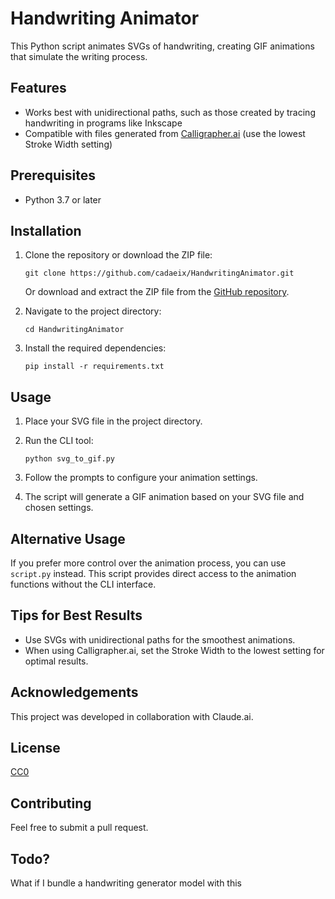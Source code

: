 # Handwriting Animator

This Python script animates SVGs of handwriting, creating GIF animations that simulate the writing process.

## Features

- Works best with unidirectional paths, such as those created by tracing handwriting in programs like Inkscape
- Compatible with files generated from [Calligrapher.ai](https://www.calligrapher.ai/) (use the lowest Stroke Width setting)

## Prerequisites

- Python 3.7 or later

## Installation

1. Clone the repository or download the ZIP file:
   ```
   git clone https://github.com/cadaeix/HandwritingAnimator.git
   ```
   Or download and extract the ZIP file from the [GitHub repository](https://github.com/cadaeix/HandwritingAnimator).

2. Navigate to the project directory:
   ```
   cd HandwritingAnimator
   ```

3. Install the required dependencies:
   ```
   pip install -r requirements.txt
   ```

## Usage

1. Place your SVG file in the project directory.

2. Run the CLI tool:
   ```
   python svg_to_gif.py
   ```

3. Follow the prompts to configure your animation settings.

4. The script will generate a GIF animation based on your SVG file and chosen settings.

## Alternative Usage

If you prefer more control over the animation process, you can use `script.py` instead. This script provides direct access to the animation functions without the CLI interface.

## Tips for Best Results

- Use SVGs with unidirectional paths for the smoothest animations.
- When using Calligrapher.ai, set the Stroke Width to the lowest setting for optimal results.

## Acknowledgements

This project was developed in collaboration with Claude.ai.

## License

[CC0](https://github.com/cadaeix/HandwritingAnimator/blob/main/LICENSE)

## Contributing

Feel free to submit a pull request.

## Todo?

What if I bundle a handwriting generator model with this
